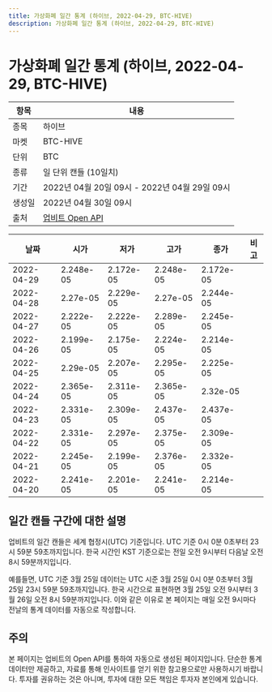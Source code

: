 ```yaml
---
title: 가상화폐 일간 통계 (하이브, 2022-04-29, BTC-HIVE)
description: 가상화폐 일간 통계 (하이브, 2022-04-29, BTC-HIVE)
---
```



가상화폐 일간 통계 (하이브, 2022-04-29, BTC-HIVE)
===

|항목|내용|
|--|--|
|종목|하이브|
|마켓|BTC-HIVE|
|단위|BTC|
|종류|일 단위 캔들 (10일치)|
|기간|2022년 04월 20일 09시 - 2022년 04월 29일 09시|
|생성일|2022년 04월 30일 09시|
|출처|[업비트 Open API](https://docs.upbit.com)|


|날짜|시가|저가|고가|종가|비고|
|--|--|--|--|--|--|
|2022-04-29|2.248e-05|2.172e-05|2.248e-05|2.172e-05|    |
|2022-04-28|2.27e-05|2.229e-05|2.27e-05|2.244e-05|    |
|2022-04-27|2.222e-05|2.222e-05|2.289e-05|2.245e-05|    |
|2022-04-26|2.199e-05|2.175e-05|2.224e-05|2.214e-05|    |
|2022-04-25|2.29e-05|2.207e-05|2.295e-05|2.225e-05|    |
|2022-04-24|2.365e-05|2.311e-05|2.365e-05|2.32e-05|    |
|2022-04-23|2.331e-05|2.309e-05|2.437e-05|2.437e-05|    |
|2022-04-22|2.331e-05|2.297e-05|2.375e-05|2.309e-05|    |
|2022-04-21|2.245e-05|2.199e-05|2.376e-05|2.332e-05|    |
|2022-04-20|2.241e-05|2.201e-05|2.241e-05|2.214e-05|    |


일간 캔들 구간에 대한 설명
---


업비트의 일간 캔들은 세계 협정시(UTC) 기준입니다. 
UTC 기준 0시 0분 0초부터 23시 59분 59초까지입니다. 
한국 시간인 KST 기준으로는 전일 오전 9시부터 다음날 오전 8시 59분까지입니다. 


예를들면, UTC 기준 3월 25일 데이터는 UTC 시준 3월 25일 0시 0분 0초부터 3월 25일 23시 59분 59초까지입니다. 
한국 시간으로 표현하면 3월 25일 오전 9시부터 3월 26일 오전 8시 59분까지입니다. 
이와 같은 이유로 본 페이지는 매일 오전 9시마다 전날의 통계 데이터를 자동으로 작성합니다. 


주의
---


본 페이지는 업비트의 Open API를 통하여 자동으로 생성된 페이지입니다. 
단순한 통계 데이터만 제공하고, 자료를 통해 인사이트를 얻기 위한 참고용으로만 사용하시기 바랍니다. 
투자를 권유하는 것은 아니며, 투자에 대한 모든 책임은 투자자 본인에게 있습니다. 
